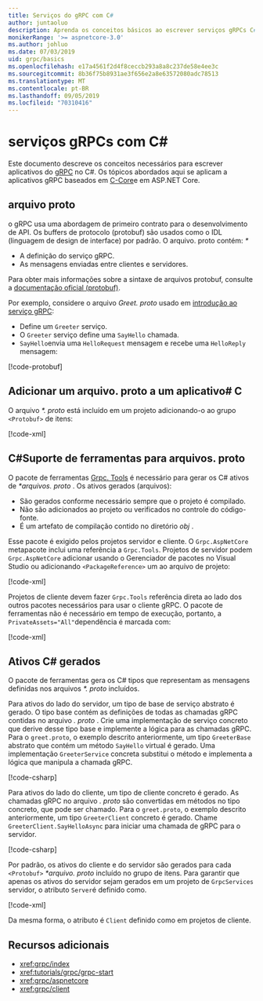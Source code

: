 ```yaml
---
title: Serviços do gRPC com C#
author: juntaoluo
description: Aprenda os conceitos básicos ao escrever serviços gRPCs C#com o.
monikerRange: '>= aspnetcore-3.0'
ms.author: johluo
ms.date: 07/03/2019
uid: grpc/basics
ms.openlocfilehash: e17a4561f2d4f8ceccb293a8a8c237de58e4ee3c
ms.sourcegitcommit: 8b36f75b8931ae3f656e2a8e63572080adc78513
ms.translationtype: MT
ms.contentlocale: pt-BR
ms.lasthandoff: 09/05/2019
ms.locfileid: "70310416"
---
```

# <a name="grpc-services-with-c"></a>serviços gRPCs com C\#

Este documento descreve os conceitos necessários para escrever aplicativos do [gRPC](https://grpc.io/docs/guides/) no C#. Os tópicos abordados aqui se aplicam a aplicativos gRPC baseados em [C-Core](https://grpc.io/blog/grpc-stacks)e em ASP.NET Core.

## <a name="proto-file"></a>arquivo proto

o gRPC usa uma abordagem de primeiro contrato para o desenvolvimento de API. Os buffers de protocolo (protobuf) são usados como o IDL (linguagem de design de interface) por padrão. O arquivo. proto contém:  *\**

* A definição do serviço gRPC.
* As mensagens enviadas entre clientes e servidores.

Para obter mais informações sobre a sintaxe de arquivos protobuf, consulte a [documentação oficial (protobuf)](https://developers.google.com/protocol-buffers/docs/proto3).

Por exemplo, considere o arquivo *Greet. proto* usado em [introdução ao serviço gRPC](xref:tutorials/grpc/grpc-start):

* Define um `Greeter` serviço.
* O `Greeter` serviço define uma `SayHello` chamada.
* `SayHello`envia uma `HelloRequest` mensagem e recebe uma `HelloReply` mensagem:

[!code-protobuf[](~/tutorials/grpc/grpc-start/sample/GrpcGreeter/Protos/greet.proto)]

## <a name="add-a-proto-file-to-a-c-app"></a>Adicionar um arquivo. proto a um aplicativo\# C

O arquivo  *\*. proto* está incluído em um projeto adicionando-o ao grupo `<Protobuf>` de itens:

[!code-xml[](~/tutorials/grpc/grpc-start/sample/GrpcGreeter/GrpcGreeter.csproj?highlight=2&range=7-9)]

## <a name="c-tooling-support-for-proto-files"></a>C#Suporte de ferramentas para arquivos. proto

O pacote de ferramentas [Grpc. Tools](https://www.nuget.org/packages/Grpc.Tools/) é necessário para gerar os C# ativos de  *\*arquivos. proto* . Os ativos gerados (arquivos):

* São gerados conforme necessário sempre que o projeto é compilado.
* Não são adicionados ao projeto ou verificados no controle do código-fonte.
* É um artefato de compilação contido no diretório *obj* .

Esse pacote é exigido pelos projetos servidor e cliente. O `Grpc.AspNetCore` metapacote inclui uma referência a `Grpc.Tools`. Projetos de servidor podem `Grpc.AspNetCore` adicionar usando o Gerenciador de pacotes no Visual Studio ou adicionando `<PackageReference>` um ao arquivo de projeto:

[!code-xml[](~/tutorials/grpc/grpc-start/sample/GrpcGreeter/GrpcGreeter.csproj?highlight=1&range=12)]

Projetos de cliente devem fazer `Grpc.Tools` referência direta ao lado dos outros pacotes necessários para usar o cliente gRPC. O pacote de ferramentas não é necessário em tempo de execução, portanto, a `PrivateAssets="All"`dependência é marcada com:

[!code-xml[](~/tutorials/grpc/grpc-start/sample/GrpcGreeterClient/GrpcGreeterClient.csproj?highlight=3&range=9-11)]

## <a name="generated-c-assets"></a>Ativos C# gerados

O pacote de ferramentas gera os C# tipos que representam as mensagens definidas nos arquivos  *\*. proto* incluídos.

Para ativos do lado do servidor, um tipo de base de serviço abstrato é gerado. O tipo base contém as definições de todas as chamadas gRPC contidas no arquivo *. proto* . Crie uma implementação de serviço concreto que derive desse tipo base e implemente a lógica para as chamadas gRPC. Para o `greet.proto`, o exemplo descrito anteriormente, um tipo `GreeterBase` abstrato que contém um método `SayHello` virtual é gerado. Uma implementação `GreeterService` concreta substitui o método e implementa a lógica que manipula a chamada gRPC.

[!code-csharp[](~/tutorials/grpc/grpc-start/sample/GrpcGreeter/Services/GreeterService.cs?name=snippet)]

Para ativos do lado do cliente, um tipo de cliente concreto é gerado. As chamadas gRPC no arquivo *. proto* são convertidas em métodos no tipo concreto, que pode ser chamado. Para o `greet.proto`, o exemplo descrito anteriormente, um tipo `GreeterClient` concreto é gerado. Chame `GreeterClient.SayHelloAsync` para iniciar uma chamada de gRPC para o servidor.

[!code-csharp[](~/tutorials/grpc/grpc-start/sample/GrpcGreeterClient/Program.cs?name=snippet)]

Por padrão, os ativos do cliente e do servidor são gerados para cada `<Protobuf>`  *\*arquivo. proto* incluído no grupo de itens. Para garantir que apenas os ativos do servidor sejam gerados em um projeto de `GrpcServices` servidor, o atributo `Server`é definido como.

[!code-xml[](~/tutorials/grpc/grpc-start/sample/GrpcGreeter/GrpcGreeter.csproj?highlight=2&range=7-9)]

Da mesma forma, o atributo é `Client` definido como em projetos de cliente.

## <a name="additional-resources"></a>Recursos adicionais

* <xref:grpc/index>
* <xref:tutorials/grpc/grpc-start>
* <xref:grpc/aspnetcore>
* <xref:grpc/client>
